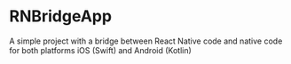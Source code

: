 # RNBridgeApp
A simple project with a bridge between React Native code and native code for both platforms iOS (Swift) and Android (Kotlin)

